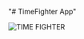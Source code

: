 "# TimeFighter App" 

![TIME FIGHTER](C:\Users\Admin\Pictures\Android-pic\Screenshot_1673325640.png)
